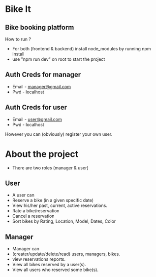 # Bike It
## Bike booking platform

How to run ?
- For both (frontend & backend) install node_modules by running npm install
- use "npm run dev" on root to start the project

## Auth Creds for manager

- Email - manager@gmail.com
- Pwd - localhost

## Auth Creds for user
- Email - user@gmail.com
- Pwd - localhost

However you can (obviously) register your own user.


# About the project
- There are two roles (manager & user)


## User

- A user can 
- Reserve a bike (in a given specific date)
- View his/her past, current, active reservations.
- Rate a bike/reservation
- Cancel a reservation
- Sort bikes by Rating, Location, Model, Dates, Color
## Manager

- Manager can 
- (creater/update/delete/read) users, managers, bikes.
- view reservations reports.
- View all bikes reserved by a user(s).
- View all users who reserved some bike(s).